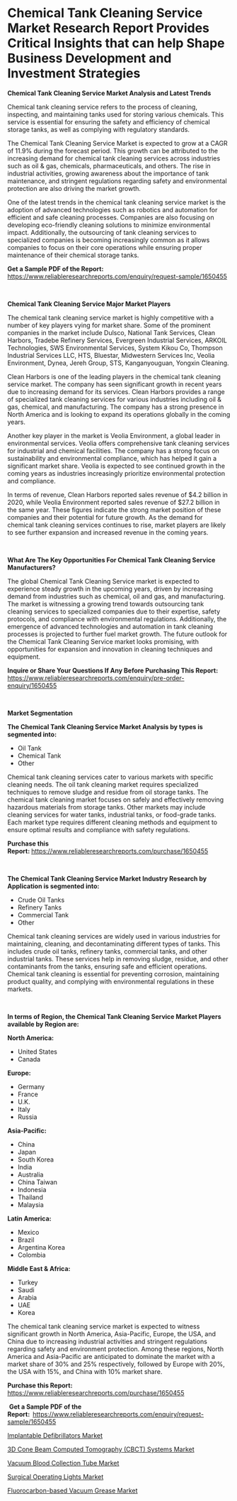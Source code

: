 <p><h1>Chemical Tank Cleaning Service Market Research Report Provides Critical Insights that can help Shape Business Development and Investment Strategies</h1></p><p><strong>Chemical Tank Cleaning Service Market Analysis and Latest Trends</strong></p>
<p><p>Chemical tank cleaning service refers to the process of cleaning, inspecting, and maintaining tanks used for storing various chemicals. This service is essential for ensuring the safety and efficiency of chemical storage tanks, as well as complying with regulatory standards.</p><p>The Chemical Tank Cleaning Service Market is expected to grow at a CAGR of 11.9% during the forecast period. This growth can be attributed to the increasing demand for chemical tank cleaning services across industries such as oil & gas, chemicals, pharmaceuticals, and others. The rise in industrial activities, growing awareness about the importance of tank maintenance, and stringent regulations regarding safety and environmental protection are also driving the market growth.</p><p>One of the latest trends in the chemical tank cleaning service market is the adoption of advanced technologies such as robotics and automation for efficient and safe cleaning processes. Companies are also focusing on developing eco-friendly cleaning solutions to minimize environmental impact. Additionally, the outsourcing of tank cleaning services to specialized companies is becoming increasingly common as it allows companies to focus on their core operations while ensuring proper maintenance of their chemical storage tanks.</p></p>
<p><strong>Get a Sample PDF of the Report:&nbsp;</strong> <a href="https://www.reliableresearchreports.com/enquiry/request-sample/1650455">https://www.reliableresearchreports.com/enquiry/request-sample/1650455</a></p>
<p>&nbsp;</p>
<p><strong>Chemical Tank Cleaning Service Major Market Players</strong></p>
<p><p>The chemical tank cleaning service market is highly competitive with a number of key players vying for market share. Some of the prominent companies in the market include Dulsco, National Tank Services, Clean Harbors, Tradebe Refinery Services, Evergreen Industrial Services, ARKOIL Technologies, SWS Environmental Services, System Kikou Co, Thompson Industrial Services LLC, HTS, Bluestar, Midwestern Services Inc, Veolia Environment, Dynea, Jereh Group, STS, Kanganyouguan, Yongxin Cleaning.</p><p>Clean Harbors is one of the leading players in the chemical tank cleaning service market. The company has seen significant growth in recent years due to increasing demand for its services. Clean Harbors provides a range of specialized tank cleaning services for various industries including oil & gas, chemical, and manufacturing. The company has a strong presence in North America and is looking to expand its operations globally in the coming years.</p><p>Another key player in the market is Veolia Environment, a global leader in environmental services. Veolia offers comprehensive tank cleaning services for industrial and chemical facilities. The company has a strong focus on sustainability and environmental compliance, which has helped it gain a significant market share. Veolia is expected to see continued growth in the coming years as industries increasingly prioritize environmental protection and compliance.</p><p>In terms of revenue, Clean Harbors reported sales revenue of $4.2 billion in 2020, while Veolia Environment reported sales revenue of $27.2 billion in the same year. These figures indicate the strong market position of these companies and their potential for future growth. As the demand for chemical tank cleaning services continues to rise, market players are likely to see further expansion and increased revenue in the coming years.</p></p>
<p>&nbsp;</p>
<p><strong>What Are The Key Opportunities For Chemical Tank Cleaning Service Manufacturers?</strong></p>
<p><p>The global Chemical Tank Cleaning Service market is expected to experience steady growth in the upcoming years, driven by increasing demand from industries such as chemical, oil and gas, and manufacturing. The market is witnessing a growing trend towards outsourcing tank cleaning services to specialized companies due to their expertise, safety protocols, and compliance with environmental regulations. Additionally, the emergence of advanced technologies and automation in tank cleaning processes is projected to further fuel market growth. The future outlook for the Chemical Tank Cleaning Service market looks promising, with opportunities for expansion and innovation in cleaning techniques and equipment.</p></p>
<p><strong>Inquire or Share Your Questions If Any Before Purchasing This Report:</strong> <a href="https://www.reliableresearchreports.com/enquiry/pre-order-enquiry/1650455">https://www.reliableresearchreports.com/enquiry/pre-order-enquiry/1650455</a></p>
<p>&nbsp;</p>
<p><strong>Market Segmentation</strong></p>
<p><strong>The Chemical Tank Cleaning Service Market Analysis by types is segmented into:</strong></p>
<p><ul><li>Oil Tank</li><li>Chemical Tank</li><li>Other</li></ul></p>
<p><p>Chemical tank cleaning services cater to various markets with specific cleaning needs. The oil tank cleaning market requires specialized techniques to remove sludge and residue from oil storage tanks. The chemical tank cleaning market focuses on safely and effectively removing hazardous materials from storage tanks. Other markets may include cleaning services for water tanks, industrial tanks, or food-grade tanks. Each market type requires different cleaning methods and equipment to ensure optimal results and compliance with safety regulations.</p></p>
<p><strong>Purchase this Report:&nbsp;</strong><a href="https://www.reliableresearchreports.com/purchase/1650455">https://www.reliableresearchreports.com/purchase/1650455</a></p>
<p>&nbsp;</p>
<p><strong>The Chemical Tank Cleaning Service Market Industry Research by Application is segmented into:</strong></p>
<p><ul><li>Crude Oil Tanks</li><li>Refinery Tanks</li><li>Commercial Tank</li><li>Other</li></ul></p>
<p><p>Chemical tank cleaning services are widely used in various industries for maintaining, cleaning, and decontaminating different types of tanks. This includes crude oil tanks, refinery tanks, commercial tanks, and other industrial tanks. These services help in removing sludge, residue, and other contaminants from the tanks, ensuring safe and efficient operations. Chemical tank cleaning is essential for preventing corrosion, maintaining product quality, and complying with environmental regulations in these markets.</p></p>
<p>&nbsp;</p>
<p><strong>In terms of Region, the Chemical Tank Cleaning Service Market Players available by Region are:</strong></p>
<p>
    <p> <strong> North America: </strong>
        <ul>
            <li>United States</li>
            <li>Canada</li>
        </ul>
        </p> 
    <p> <strong> Europe: </strong>
        <ul>
            <li>Germany</li>
            <li>France</li>
            <li>U.K.</li>
            <li>Italy</li>
            <li>Russia</li>
        </ul>
        </p> 
    <p> <strong> Asia-Pacific: </strong>
        <ul>
            <li>China</li>
            <li>Japan</li>
            <li>South Korea</li>
            <li>India</li>
            <li>Australia</li>
            <li>China Taiwan</li>
            <li>Indonesia</li>
            <li>Thailand</li>
            <li>Malaysia</li>
        </ul>
        </p> 
    <p> <strong> Latin America: </strong>
        <ul>
            <li>Mexico</li>
            <li>Brazil</li>
            <li>Argentina Korea</li>
            <li>Colombia</li>
        </ul>
        </p> 
    <p> <strong> Middle East & Africa: </strong>
        <ul>
            <li>Turkey</li>
            <li>Saudi</li>
            <li>Arabia</li>
            <li>UAE</li>
            <li>Korea</li>
        </ul>
    </p>
    </p>
<p><p>The chemical tank cleaning service market is expected to witness significant growth in North America, Asia-Pacific, Europe, the USA, and China due to increasing industrial activities and stringent regulations regarding safety and environment protection. Among these regions, North America and Asia-Pacific are anticipated to dominate the market with a market share of 30% and 25% respectively, followed by Europe with 20%, the USA with 15%, and China with 10% market share.</p></p>
<p><strong>Purchase this Report: </strong><a href="https://www.reliableresearchreports.com/purchase/1650455">https://www.reliableresearchreports.com/purchase/1650455</a></p>
<p>&nbsp;<strong>Get a Sample PDF of the Report:&nbsp;&nbsp;</strong><a href="https://www.reliableresearchreports.com/enquiry/request-sample/1650455">https://www.reliableresearchreports.com/enquiry/request-sample/1650455</a></p>
<p><strong></strong></p>
<p><p><a href="https://medium.com/@angelaarnold1941/implantable-defibrillators-market-the-key-to-successful-business-strategy-forecast-till-2031-c6c6e89c7f7b">Implantable Defibrillators Market</a></p><p><a href="https://github.com/AKSHATREPORTPRIME/Market-Research-Report-List-3/blob/main/3d-cone-beam-computed-tomography-cbct-systems-market.md">3D Cone Beam Computed Tomography (CBCT) Systems Market</a></p><p><a href="https://medium.com/@saraprifti1917/vacuum-blood-collection-tube-market-competitive-analysis-market-trends-and-forecast-to-2031-76dc00a2f3f3">Vacuum Blood Collection Tube Market</a></p><p><a href="https://medium.com/@kathydavis04/surgical-operating-lights-market-size-cagr-trends-2024-2030-d2396014070c">Surgical Operating Lights Market</a></p><p><a href="https://github.com/mancsybtousav/Market-Research-Report-List-1/blob/main/fluorocarbon-based-vacuum-grease-market.md">Fluorocarbon-based Vacuum Grease Market</a></p></p>